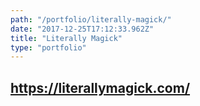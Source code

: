 ```yaml
---
path: "/portfolio/literally-magick/"
date: "2017-12-25T17:12:33.962Z"
title: "Literally Magick"
type: "portfolio"
---
```


## <https://literallymagick.com/>
